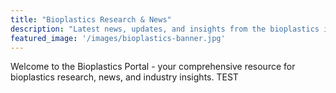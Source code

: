 ```yaml
---
title: "Bioplastics Research & News"
description: "Latest news, updates, and insights from the bioplastics industry"
featured_image: '/images/bioplastics-banner.jpg'
---
```


Welcome to the Bioplastics Portal - your comprehensive resource for bioplastics research, news, and industry insights. TEST
